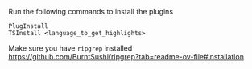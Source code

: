 Run the following commands to install the plugins

```shell
PlugInstall
TSInstall <language_to_get_highlights>
```

Make sure you have `ripgrep` installed
https://github.com/BurntSushi/ripgrep?tab=readme-ov-file#installation
